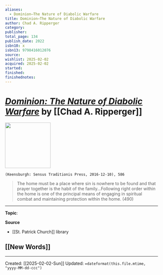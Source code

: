```yaml
---
aliases:
  - Dominion–The Nature of Diabolic Warfare
title: Dominion–The Nature of Diabolic Warfare
author: Chad A. Ripperger
category: 
publisher: 
total_page: 134
publish_date: 2022
isbn10: x
isbn13: 9798416012076
source: 
wishlist: 2025-02-02
acquired: 2025-02-02
started: 
finished: 
finishednotes:
---
```

# *[Dominion: The Nature of Diabolic Warfare](https://sentradpress.com/product/dominion-the-nature-of-diabolic-warfare/)* by [[Chad A. Ripperger]]

<img src="https://sentradpress.com/wp-content/uploads/2022/03/61FGVHzHrZL.jpeg" width=150>

`(Keensburgh: Sensus Traditionis Press, 2016-12-10), 586`

>The home must be a place where sin is nowhere to be found and that prayer together is the habit of the family...Following right order within the home is one of the principal means of engaging in spiritual combat and maintaining protection within the home. (490)

--- 
**Topic**: 

**Source**
- [[St. Patrick Church]] library
 
**[[New Words]]**
- 

---
Created: [[2025-02-02-Sun]]
Updated: `=dateformat(this.file.mtime, "yyyy-MM-dd-ccc")`